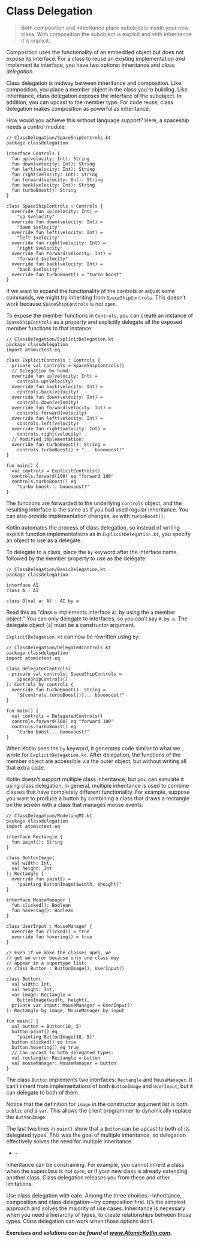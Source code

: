 # Class Delegation

> Both composition and inheritance place subobjects inside your new class. With composition the subobject is explicit and with inheritance it is implicit.

Composition uses the functionality of an embedded object but does not expose its interface. For a class to reuse an existing implementation *and* implement its interface, you have two options: inheritance and *class delegation*.

Class delegation is midway between inheritance and composition. Like composition, you place a member object in the class you’re building. Like inheritance, class delegation exposes the interface of the subobject. In addition, you can upcast to the member type. For code reuse, class delegation makes composition as powerful as inheritance.

How would you achieve this without language support? Here, a spaceship needs a control module:

```
// ClassDelegation/SpaceShipControls.kt
package classdelegation

interface Controls {
  fun up(velocity: Int): String
  fun down(velocity: Int): String
  fun left(velocity: Int): String
  fun right(velocity: Int): String
  fun forward(velocity: Int): String
  fun back(velocity: Int): String
  fun turboBoost(): String
}

class SpaceShipControls : Controls {
  override fun up(velocity: Int) =
    "up $velocity"
  override fun down(velocity: Int) =
    "down $velocity"
  override fun left(velocity: Int) =
    "left $velocity"
  override fun right(velocity: Int) =
    "right $velocity"
  override fun forward(velocity: Int) =
    "forward $velocity"
  override fun back(velocity: Int) =
    "back $velocity"
  override fun turboBoost() = "turbo boost"
}
```

If we want to expand the functionality of the controls or adjust some commands, we might try inheriting from `SpaceShipControls`. This doesn’t work because `SpaceShipControls` is not `open`.

To expose the member functions in `Controls`, you can create an instance of `SpaceShipControls` as a property and explicitly delegate all the exposed member functions to that instance:

```
// ClassDelegation/ExplicitDelegation.kt
package classdelegation
import atomictest.eq

class ExplicitControls : Controls {
  private val controls = SpaceShipControls()
  // Delegation by hand:
  override fun up(velocity: Int) =
    controls.up(velocity)
  override fun back(velocity: Int) =
    controls.back(velocity)
  override fun down(velocity: Int) =
    controls.down(velocity)
  override fun forward(velocity: Int) =
    controls.forward(velocity)
  override fun left(velocity: Int) =
    controls.left(velocity)
  override fun right(velocity: Int) =
    controls.right(velocity)
  // Modified implementation:
  override fun turboBoost(): String =
    controls.turboBoost() + "... boooooost!"
}

fun main() {
  val controls = ExplicitControls()
  controls.forward(100) eq "forward 100"
  controls.turboBoost() eq
    "turbo boost... boooooost!"
}
```

The functions are forwarded to the underlying `controls` object, and the resulting interface is the same as if you had used regular inheritance. You can also provide implementation changes, as with `turboBoost()`.

Kotlin automates the process of class delegation, so instead of writing explicit function implementations as in `ExplicitDelegation.kt`, you specify an object to use as a delegate.

To delegate to a class, place the `by` keyword after the interface name, followed by the member property to use as the delegate:

```
// ClassDelegation/BasicDelegation.kt
package classdelegation

interface AI
class A : AI

class B(val a: A) : AI by a
```

Read this as “class `B` implements interface `AI` *by* using the `a` member object.” You can only delegate to interfaces, so you can’t say `A by a`. The delegate object (`a`) must be a constructor argument.

`ExplicitDelegation.kt` can now be rewritten using `by`:

```
// ClassDelegation/DelegatedControls.kt
package classdelegation
import atomictest.eq

class DelegatedControls(
  private val controls: SpaceShipControls =
    SpaceShipControls()
): Controls by controls {
  override fun turboBoost(): String =
    "${controls.turboBoost()}... boooooost!"
}

fun main() {
  val controls = DelegatedControls()
  controls.forward(100) eq "forward 100"
  controls.turboBoost() eq
    "turbo boost... boooooost!"
}
```

When Kotlin sees the `by` keyword, it generates code similar to what we wrote for `ExplicitDelegation.kt`. After delegation, the functions of the member object are accessible via the outer object, but without writing all that extra code.

Kotlin doesn’t support multiple class inheritance, but you can simulate it using class delegation. In general, multiple inheritance is used to combine classes that have completely different functionality. For example, suppose you want to produce a button by combining a class that draws a rectangle on the screen with a class that manages mouse events:

```
// ClassDelegation/ModelingMI.kt
package classdelegation
import atomictest.eq

interface Rectangle {
  fun paint(): String
}

class ButtonImage(
  val width: Int,
  val height: Int
): Rectangle {
  override fun paint() =
    "painting ButtonImage($width, $height)"
}

interface MouseManager {
  fun clicked(): Boolean
  fun hovering(): Boolean
}

class UserInput : MouseManager {
  override fun clicked() = true
  override fun hovering() = true
}

// Even if we make the classes open, we
// get an error because only one class may
// appear in a supertype list:
// class Button : ButtonImage(), UserInput()

class Button(
  val width: Int,
  val height: Int,
  var image: Rectangle =
    ButtonImage(width, height),
  private var input: MouseManager = UserInput()
): Rectangle by image, MouseManager by input

fun main() {
  val button = Button(10, 5)
  button.paint() eq
    "painting ButtonImage(10, 5)"
  button.clicked() eq true
  button.hovering() eq true
  // Can upcast to both delegated types:
  val rectangle: Rectangle = button
  val mouseManager: MouseManager = button
}
```

The class `Button` implements two interfaces: `Rectangle` and `MouseManager`. It can’t inherit from implementations of both `ButtonImage` and `UserInput`, but it can delegate to both of them.

Notice that the definition for `image` in the constructor argument list is both `public` and a `var`. This allows the client programmer to dynamically replace the `ButtonImage`.

The last two lines in `main()` show that a `Button` can be upcast to both of its delegated types. This was the goal of multiple inheritance, so delegation effectively solves the need for multiple inheritance.

- \-

Inheritance can be constraining. For example, you cannot inherit a class when the superclass is not `open`, or if your new class is already extending another class. Class delegation releases you from these and other limitations.

Use class delegation with care. Among the three choices—inheritance, composition and class delegation—try composition first. It’s the simplest approach and solves the majority of use cases. Inheritance is necessary when you need a hierarchy of types, to create relationships between those types. Class delegation can work when those options don’t.

***Exercises and solutions can be found at www.AtomicKotlin.com.***